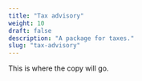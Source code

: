 ```yaml
---
title: "Tax advisory"
weight: 10
draft: false
description: "A package for taxes."
slug: "tax-advisory"
---
```


This is where the copy will go.